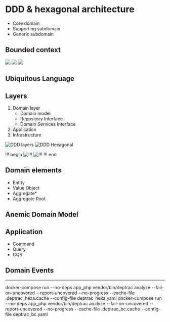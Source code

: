 # DDD & hexagonal architecture

- Core domain
- Supporting subdomain
- Generic subdomain


## Bounded context
![](https://i.stack.imgur.com/1T643l.png)
![](https://i.stack.imgur.com/S3KV7l.png)
![](https://martinfowler.com/bliki/images/boundedContext/sketch.png)


## Ubiquitous Language


## Layers
1. Domain layer
   - Domain model
   - Repository Interface
   - Domain Services Interface
2. Application
3. Infrastructure

![DDD layers](https://i.stack.imgur.com/6cJym.png)
![DDD Hexagonal](https://i.stack.imgur.com/gPKrg.jpg)

!!! begin
![!!!](https://miro.medium.com/v2/resize:fit:4800/format:webp/1*tlDMaDq31GpV__O1O6DGCA.png)
![!!!](https://miro.medium.com/v2/resize:fit:4800/0*7KIbDkcEtdHfsfY8)
!!! end


## Domain elements
- Entity
- Value Object
- Aggregate*
- Aggregate Root


## Anemic Domain Model


## Application
- Command
- Query
- CQS

## Domain Events



---

docker-compose run --no-deps app_php vendor/bin/deptrac analyze --fail-on-uncovered --report-uncovered --no-progress --cache-file .deptrac_hexa.cache --config-file deptrac_hexa.yaml
docker-compose run --no-deps app_php vendor/bin/deptrac analyze --fail-on-uncovered --report-uncovered --no-progress --cache-file .deptrac_bc.cache --config-file deptrac_bc.yaml
